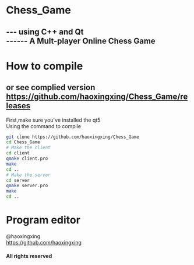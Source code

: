 # Chess_Game
## --- using C++ and Qt<br>------ A Mult-player Online Chess Game
# How to compile
## or see complied version https://github.com/haoxingxing/Chess_Game/releases
First,make sure you've installed the qt5<br>
Using the command to compile
```bash
git clone https://github.com/haoxingxing/Chess_Game
cd Chess_Game
# Make the client
cd client
qmake client.pro
make
cd ..
# Make the server
cd server
qmake server.pro
make
cd ..
```
# Program editor
@haoxingxing<br>
https://github.com/haoxingxing
#### All rights reserved
